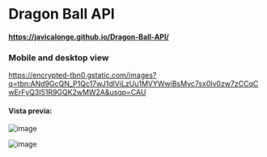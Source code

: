 # Dragon Ball API

#### https://javicalonge.github.io/Dragon-Ball-API/

### Mobile and desktop view

https://encrypted-tbn0.gstatic.com/images?q=tbn:ANd9GcQN_P1Qc17wJ1dlViLzUu1MVYWwiBsMyc7sx0lv0zw7zCCqCwErFyQ3I51R9GQK2wMW2A&usqp=CAU

#### Vista previa:

![image](https://github.com/user-attachments/assets/d0f1fa1a-a0a8-4a66-8d46-2d4341933d90)

![image](https://github.com/user-attachments/assets/c1506109-075c-40a8-93b9-3ceff6161693)
